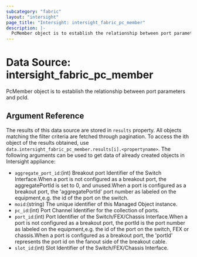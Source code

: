 ```yaml
---
subcategory: "fabric"
layout: "intersight"
page_title: "Intersight: intersight_fabric_pc_member"
description: |-
  PcMember object is to establish the relationship between port parameters and pcId.
---
```


# Data Source: intersight_fabric_pc_member
PcMember object is to establish the relationship between port parameters and pcId.
## Argument Reference
The results of this data source are stored in `results` property.
All objects matching the filter criteria are fetched through pagination.
To access the ith object of the results obtained, use `data.intersight_fabric_pc_member.results[i].<propertyname>`.
The following arguments can be used to get data of already created objects in Intersight appliance:
* `aggregate_port_id`:(int) Breakout port Identifier of the Switch Interface.When a port is not configured as a breakout port, the aggregatePortId is set to 0, and unused.When a port is configured as a breakout port, the 'aggregatePortId' port number as labeled on the equipment,e.g. the id of the port on the switch. 
* `moid`:(string) The unique identifier of this Managed Object instance. 
* `pc_id`:(int) Port Channel Identifier for the collection of ports. 
* `port_id`:(int) Port Identifier of the Switch/FEX/Chassis Interface.When a port is not configured as a breakout port, the portId is the port number as labeled on the equipment,e.g. the id of the port on the switch, FEX or chassis.When a port is configured as a breakout port, the 'portId' represents the port id on the fanout side of the breakout cable. 
* `slot_id`:(int) Slot Identifier of the Switch/FEX/Chassis Interface. 
 